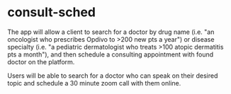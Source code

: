 # consult-sched

The app will allow a client to search for a doctor by drug name (i.e. "an oncologist who prescribes Opdivo to >200 new pts a year") or disease specialty (i.e. "a pediatric dermatologist who treats >100 atopic dermatitis pts a month"), and then schedule a consulting appointment with found doctor on the platform.


Users will be able to search for a doctor who can speak on their desired topic and schedule a 30 minute zoom call with them online.